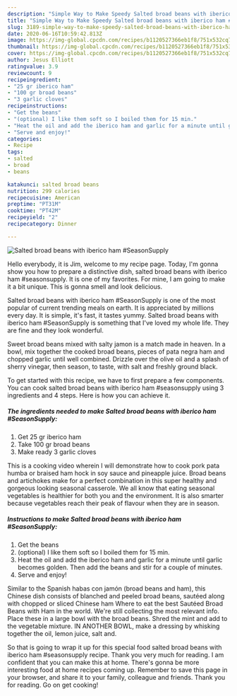 ```yaml
---
description: "Simple Way to Make Speedy Salted broad beans with iberico ham #SeasonSupply"
title: "Simple Way to Make Speedy Salted broad beans with iberico ham #SeasonSupply"
slug: 3189-simple-way-to-make-speedy-salted-broad-beans-with-iberico-ham-seasonsupply
date: 2020-06-16T10:59:42.813Z
image: https://img-global.cpcdn.com/recipes/b1120527366eb1f8/751x532cq70/salted-broad-beans-with-iberico-ham-seasonsupply-recipe-main-photo.jpg
thumbnail: https://img-global.cpcdn.com/recipes/b1120527366eb1f8/751x532cq70/salted-broad-beans-with-iberico-ham-seasonsupply-recipe-main-photo.jpg
cover: https://img-global.cpcdn.com/recipes/b1120527366eb1f8/751x532cq70/salted-broad-beans-with-iberico-ham-seasonsupply-recipe-main-photo.jpg
author: Jesus Elliott
ratingvalue: 3.9
reviewcount: 9
recipeingredient:
- "25 gr iberico ham"
- "100 gr broad beans"
- "3 garlic cloves"
recipeinstructions:
- "Get the beans"
- "(optional) I like them soft so I boiled them for 15 min."
- "Heat the oil and add the iberico ham and garlic for a minute until garlic becomes golden. Then add the beans and stir for a couple of minutes."
- "Serve and enjoy!"
categories:
- Recipe
tags:
- salted
- broad
- beans

katakunci: salted broad beans 
nutrition: 299 calories
recipecuisine: American
preptime: "PT31M"
cooktime: "PT42M"
recipeyield: "2"
recipecategory: Dinner

---
```



![Salted broad beans with iberico ham #SeasonSupply](https://img-global.cpcdn.com/recipes/b1120527366eb1f8/751x532cq70/salted-broad-beans-with-iberico-ham-seasonsupply-recipe-main-photo.jpg)

Hello everybody, it is Jim, welcome to my recipe page. Today, I'm gonna show you how to prepare a distinctive dish, salted broad beans with iberico ham #seasonsupply. It is one of my favorites. For mine, I am going to make it a bit unique. This is gonna smell and look delicious.

Salted broad beans with iberico ham #SeasonSupply is one of the most popular of current trending meals on earth. It is appreciated by millions every day. It is simple, it's fast, it tastes yummy. Salted broad beans with iberico ham #SeasonSupply is something that I've loved my whole life. They are fine and they look wonderful.

Sweet broad beans mixed with salty jamon is a match made in heaven. In a bowl, mix together the cooked broad beans, pieces of pata negra ham and chopped garlic until well combined. Drizzle over the olive oil and a splash of sherry vinegar, then season, to taste, with salt and freshly ground black.


To get started with this recipe, we have to first prepare a few components. You can cook salted broad beans with iberico ham #seasonsupply using 3 ingredients and 4 steps. Here is how you can achieve it.

<!--inarticleads1-->

##### The ingredients needed to make Salted broad beans with iberico ham #SeasonSupply:

1. Get 25 gr iberico ham
1. Take 100 gr broad beans
1. Make ready 3 garlic cloves


This is a cooking video wherein I will demonstrate how to cook pork pata humba or braised ham hock in soy sauce and pineapple juice. Broad beans and artichokes make for a perfect combination in this super healthy and gorgeous looking seasonal casserole. We all know that eating seasonal vegetables is healthier for both you and the environment. It is also smarter because vegetables reach their peak of flavour when they are in season. 

<!--inarticleads2-->

##### Instructions to make Salted broad beans with iberico ham #SeasonSupply:

1. Get the beans
1. (optional) I like them soft so I boiled them for 15 min.
1. Heat the oil and add the iberico ham and garlic for a minute until garlic becomes golden. Then add the beans and stir for a couple of minutes.
1. Serve and enjoy!


Similar to the Spanish habas con jamón (broad beans and ham), this Chinese dish consists of blanched and peeled broad beans, sautéed along with chopped or sliced Chinese ham Where to eat the best Sautéed Broad Beans with Ham in the world. We&#39;re still collecting the most relevant info. Place these in a large bowl with the broad beans. Shred the mint and add to the vegetable mixture. IN ANOTHER BOWL, make a dressing by whisking together the oil, lemon juice, salt and. 

So that is going to wrap it up for this special food salted broad beans with iberico ham #seasonsupply recipe. Thank you very much for reading. I am confident that you can make this at home. There's gonna be more interesting food at home recipes coming up. Remember to save this page in your browser, and share it to your family, colleague and friends. Thank you for reading. Go on get cooking!
